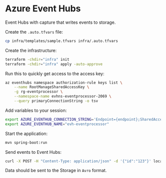 # Azure Event Hubs

Event Hubs with capture that writes events to storage.

Create the `.auto.tfvars` file:

```sh
cp infra/templates/sample.tfvars infra/.auto.tfvars
```

Create the infrastructure:

```sh
terraform -chdir="infra" init
terraform -chdir="infra" apply -auto-approve
```

Run this to quickly get access to the access key:

```sh
az eventhubs namespace authorization-rule keys list \
    --name RootManageSharedAccessKey \
    -g rg-eventprocessor \
    --namespace-name evhns-eventprocessor-2069 \
    --query primaryConnectionString -o tsv
```

Add variables to your session:

```sh
export AZURE_EVENTHUB_CONNECTION_STRING='Endpoint={endpoint};SharedAccessKeyName={sharedAccessKeyName};SharedAccessKey={sharedAccessKey};EntityPath={entityPath}'
export AZURE_EVENTHUB_NAME="evh-eventprocessor"
```

Start the application:

```sh
mvn spring-boot:run
```

Send events to Event Hubs:

```sh
curl -X POST -H "Content-Type: application/json" -d '{"id":"123"}' localhost:8080/api/events/
```

Data should be sent to the Storage in `Avro` format.
